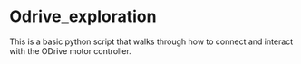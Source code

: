 # Odrive_exploration

This is a basic python script that walks through how to connect and interact with the ODrive motor controller.
